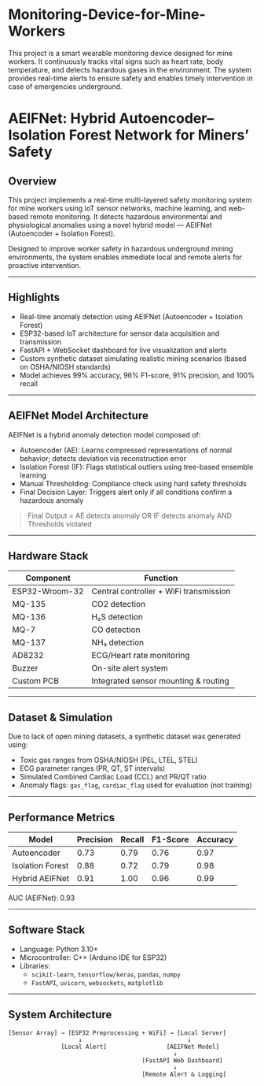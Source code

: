 # Monitoring-Device-for-Mine-Workers
This project is a smart wearable monitoring device designed for mine workers. It continuously tracks vital signs such as heart rate, body temperature, and detects hazardous gases in the environment. The system provides real-time alerts to ensure safety and enables timely intervention in case of emergencies underground.




# AEIFNet: Hybrid Autoencoder–Isolation Forest Network for Miners’ Safety

## Overview

This project implements a real-time multi-layered safety monitoring system for mine workers using IoT sensor networks, machine learning, and web-based remote monitoring. It detects hazardous environmental and physiological anomalies using a novel hybrid model — AEIFNet (Autoencoder + Isolation Forest).

Designed to improve worker safety in hazardous underground mining environments, the system enables immediate local and remote alerts for proactive intervention.

---

## Highlights

- Real-time anomaly detection using AEIFNet (Autoencoder + Isolation Forest)
- ESP32-based IoT architecture for sensor data acquisition and transmission
- FastAPI + WebSocket dashboard for live visualization and alerts
- Custom synthetic dataset simulating realistic mining scenarios (based on OSHA/NIOSH standards)
- Model achieves 99% accuracy, 96% F1-score, 91% precision, and 100% recall

---

## AEIFNet Model Architecture

AEIFNet is a hybrid anomaly detection model composed of:
- Autoencoder (AE): Learns compressed representations of normal behavior; detects deviation via reconstruction error
- Isolation Forest (IF): Flags statistical outliers using tree-based ensemble learning
- Manual Thresholding: Compliance check using hard safety thresholds
- Final Decision Layer: Triggers alert only if all conditions confirm a hazardous anomaly

> Final Output = AE detects anomaly OR IF detects anomaly AND Thresholds violated

---

## Hardware Stack

| Component         | Function                                      |
|------------------|-----------------------------------------------|
| ESP32-Wroom-32    | Central controller + WiFi transmission       |
| MQ-135            | CO2 detection                                |
| MQ-136            | H₂S detection                                |
| MQ-7              | CO detection                                 |
| MQ-137            | NH₃ detection                                |
| AD8232            | ECG/Heart rate monitoring                    |
| Buzzer            | On-site alert system                         |
| Custom PCB        | Integrated sensor mounting & routing         |

---

## Dataset & Simulation

Due to lack of open mining datasets, a synthetic dataset was generated using:
- Toxic gas ranges from OSHA/NIOSH (PEL, LTEL, STEL)
- ECG parameter ranges (PR, QT, ST intervals)
- Simulated Combined Cardiac Load (CCL) and PR/QT ratio
- Anomaly flags: `gas_flag`, `cardiac_flag` used for evaluation (not training)

---

## Performance Metrics

| Model               | Precision | Recall | F1-Score | Accuracy |
|--------------------|-----------|--------|----------|----------|
| Autoencoder         | 0.73      | 0.79   | 0.76     | 0.97     |
| Isolation Forest    | 0.88      | 0.72   | 0.79     | 0.98     |
| Hybrid AEIFNet      | 0.91      | 1.00   | 0.96     | 0.99     |

AUC (AEIFNet): 0.93

---

## Software Stack

- Language: Python 3.10+
- Microcontroller: C++ (Arduino IDE for ESP32)
- Libraries:
  - `scikit-learn`, `tensorflow/keras`, `pandas`, `numpy`
  - `FastAPI`, `uvicorn`, `websockets`, `matplotlib`

---

## System Architecture

```text
[Sensor Array] → [ESP32 Preprocessing + WiFi] → [Local Server]
                    ↓                              ↓
               [Local Alert]                 [AEIFNet Model]
                                               ↓
                                      [FastAPI Web Dashboard]
                                               ↓
                                      [Remote Alert & Logging]
